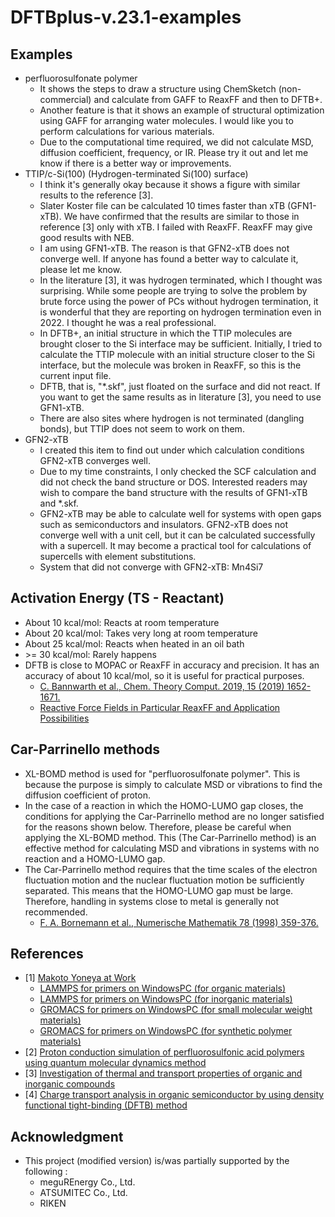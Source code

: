 # DFTBplus-v.23.1-examples


## Examples ######################################
- perfluorosulfonate polymer
  + It shows the steps to draw a structure using ChemSketch (non-commercial) and calculate from GAFF to ReaxFF and then to DFTB+.
  + Another feature is that it shows an example of structural optimization using GAFF for arranging water molecules. I would like you to perform calculations for various materials.
  + Due to the computational time required, we did not calculate MSD, diffusion coefficient, frequency, or IR. Please try it out and let me know if there is a better way or improvements.
- TTIP/c-Si(100) (Hydrogen-terminated Si(100) surface)
  + I think it's generally okay because it shows a figure with similar results to the reference [3].
  + Slater Koster file can be calculated 10 times faster than xTB (GFN1-xTB). We have confirmed that the results are similar to those in reference [3] only with xTB. I failed with ReaxFF. ReaxFF may give good results with NEB.
  + I am using GFN1-xTB. The reason is that GFN2-xTB does not converge well. If anyone has found a better way to calculate it, please let me know.
  + In the literature [3], it was hydrogen terminated, which I thought was surprising. While some people are trying to solve the problem by brute force using the power of PCs without hydrogen termination, it is wonderful that they are reporting on hydrogen termination even in 2022. I thought he was a real professional.
  + In DFTB+, an initial structure in which the TTIP molecules are brought closer to the Si interface may be sufficient. Initially, I tried to calculate the TTIP molecule with an initial structure closer to the Si interface, but the molecule was broken in ReaxFF, so this is the current input file.
  + DFTB, that is, "*.skf", just floated on the surface and did not react. If you want to get the same results as in literature [3], you need to use GFN1-xTB.
  + There are also sites where hydrogen is not terminated (dangling bonds), but TTIP does not seem to work on them.
- GFN2-xTB
  + I created this item to find out under which calculation conditions GFN2-xTB converges well.
  + Due to my time constraints, I only checked the SCF calculation and did not check the band structure or DOS. Interested readers may wish to compare the band structure with the results of GFN1-xTB and *.skf.
  + GFN2-xTB may be able to calculate well for systems with open gaps such as semiconductors and insulators. GFN2-xTB does not converge well with a unit cell, but it can be calculated successfully with a supercell. It may become a practical tool for calculations of supercells with element substitutions.
  + System that did not converge with GFN2-xTB: Mn4Si7
  
## Activation Energy (TS - Reactant) ######################################
- About 10 kcal/mol: Reacts at room temperature
- About 20 kcal/mol: Takes very long at room temperature
- About 25 kcal/mol: Reacts when heated in an oil bath
- \>= 30 kcal/mol: Rarely happens
- DFTB is close to MOPAC or ReaxFF in accuracy and precision. It has an accuracy of about 10 kcal/mol, so it is useful for practical purposes.
  + [C. Bannwarth et al., Chem. Theory Comput. 2019, 15 (2019) 1652-1671.](https://doi.org/10.1021/acs.jctc.8b01176)
  + [Reactive Force Fields in Particular ReaxFF and Application Possibilities](https://www.tu-chemnitz.de/physik/CPHYS/Conferences/EL/EL2010/presentations/schonfelder.t.10.reactive.0701.pdf)

## Car-Parrinello methods ######################################
- XL-BOMD method is used for "perfluorosulfonate polymer". This is because the purpose is simply to calculate MSD or vibrations to find the diffusion coefficient of proton.
- In the case of a reaction in which the HOMO-LUMO gap closes, the conditions for applying the Car-Parrinello method are no longer satisfied for the reasons shown below. Therefore, please be careful when applying the XL-BOMD method. This (The Car-Parrinello method) is an effective method for calculating MSD and vibrations in systems with no reaction and a HOMO-LUMO gap.
- The Car-Parrinello method requires that the time scales of the electron fluctuation motion and the nuclear fluctuation motion be sufficiently separated. This means that the HOMO-LUMO gap must be large. Therefore, handling in systems close to metal is generally not recommended.
  + [F. A. Bornemann et al., Numerische Mathematik 78 (1998) 359-376.](https://doi.org/10.1007/s002110050316)

## References ######################################
- [1] [Makoto Yoneya at Work](https://makoto-yoneya.github.io/)
  + [LAMMPS for primers on WindowsPC (for organic materials)](https://makoto-yoneya.github.io/LAMMPS-organics/)
  + [LAMMPS for primers on WindowsPC (for inorganic materials)](https://makoto-yoneya.github.io/LAMMPS-inorganics/)
  + [GROMACS for primers on WindowsPC (for small molecular weight materials)](https://makoto-yoneya.github.io/MDforPRIMERS/)
  + [GROMACS for primers on WindowsPC (for synthetic polymer materials)](https://makoto-yoneya.github.io/MDforPOLYMERS/)
- [2] [Proton conduction simulation of perfluorosulfonic acid polymers using quantum molecular dynamics method](http://molsci.center.ims.ac.jp/area/2007/bk2007/papers/3P057_w.pdf)
- [3] [Investigation of thermal and transport properties of organic and inorganic compounds](https://repository.kulib.kyoto-u.ac.jp/dspace/bitstream/2433/283169/1/scr_2023_48.pdf)
- [4] [Charge transport analysis in organic semiconductor by using density functional tight-binding (DFTB) method](http://molsci.center.ims.ac.jp/area/2015/PDF/pdf/3P040_m.pdf)

## Acknowledgment ######################################
- This project (modified version) is/was partially supported by the following :
  + meguREnergy Co., Ltd.
  + ATSUMITEC Co., Ltd.
  + RIKEN